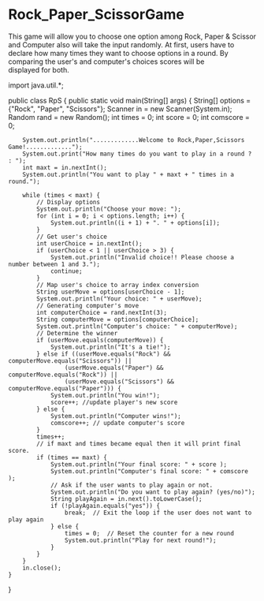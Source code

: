 # Rock_Paper_ScissorGame
This game will allow you to choose one option among Rock, Paper &amp; Scissor and Computer also will take the input randomly. At first, users have to declare how many times they want to choose options in a round. By comparing the user's and computer's choices scores will be displayed for both.

import java.util.*;

public class RpS {
    public static void main(String[] args) {
        String[] options = {"Rock", "Paper", "Scissors"};
        Scanner in = new Scanner(System.in);
        Random rand = new Random();
        int times = 0;
        int score = 0;
        int comscore = 0;

        System.out.println(".............Welcome to Rock,Paper,Scissors Game!.............");
        System.out.print("How many times do you want to play in a round ? : ");
        int maxt = in.nextInt();
        System.out.println("You want to play " + maxt + " times in a round.");

        while (times < maxt) {
            // Display options
            System.out.println("Choose your move: ");
            for (int i = 0; i < options.length; i++) {
                System.out.println((i + 1) + ". " + options[i]);
            }
            // Get user's choice
            int userChoice = in.nextInt();
            if (userChoice < 1 || userChoice > 3) {
                System.out.println("Invalid choice!! Please choose a number between 1 and 3.");
                continue;
            }
            // Map user's choice to array index conversion
            String userMove = options[userChoice - 1];
            System.out.println("Your choice: " + userMove);
            // Generating computer's move
            int computerChoice = rand.nextInt(3);
            String computerMove = options[computerChoice];
            System.out.println("Computer's choice: " + computerMove);
            // Determine the winner
            if (userMove.equals(computerMove)) {
                System.out.println("It's a tie!");
            } else if ((userMove.equals("Rock") && computerMove.equals("Scissors")) ||
                    (userMove.equals("Paper") && computerMove.equals("Rock")) ||
                    (userMove.equals("Scissors") && computerMove.equals("Paper"))) {
                System.out.println("You win!");
                score++; //update player's new score
            } else {
                System.out.println("Computer wins!");
                comscore++; // update computer's score
            }
            times++;
            // if maxt and times became equal then it will print final score.
            if (times == maxt) {
                System.out.println("Your final score: " + score );
                System.out.println("Computer's final score: " + comscore );
                // Ask if the user wants to play again or not.
                System.out.println("Do you want to play again? (yes/no)");
                String playAgain = in.next().toLowerCase();
                if (!playAgain.equals("yes")) {
                    break;  // Exit the loop if the user does not want to play again
                } else {
                    times = 0;  // Reset the counter for a new round
                    System.out.println("Play for next round!");
                }
            }
        }
        in.close();
    }
}
